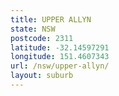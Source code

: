 ```yaml
---
title: UPPER ALLYN
state: NSW
postcode: 2311
latitude: -32.14597291
longitude: 151.4607343
url: /nsw/upper-allyn/
layout: suburb
---
```

